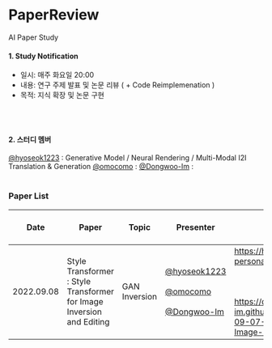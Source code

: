 # PaperReview
AI Paper Study

#### 1. Study Notification
- 일시: 매주 화요일 20:00   
- 내용: 연구 주제 발표 및 논문 리뷰 ( + Code Reimplemenation )  
- 목적: 지식 확장 및 논문 구현 

</br></br>
#### 2. 스터디 멤버  
[@hyoseok1223](https://github.com/hyoseok1223) : Generative Model / Neural Rendering / Multi-Modal I2I Translation & Generation
[@omocomo](https://github.com/omocomo) :
[@Dongwoo-Im](https://github.com/Dongwoo-Im) :
</br></br>
### Paper List  

Date | Paper | Topic | Presenter | Links | Needs futher modification
---- | ---- | ---- | ---- | ---- | ----
2022.09.08 | Style Transformer : Style Transformer for Image Inversion and Editing | GAN Inversion | [@hyoseok1223](https://github.com/hyoseok1223) <br><br> [@omocomo](https://github.com/omocomo) <br><br> [@Dongwoo-Im](https://github.com/Dongwoo-Im) | https://hyoseok-personality.tistory.com/27 <br><br> <br><br> https://dongwoo-im.github.io/papers/review/2022-09-07-Style-Transformer-for-Image-Inversion-and-Editing/ | 
